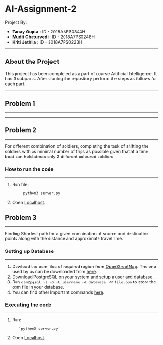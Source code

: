 # AI-Assignment-2
Project By:
- **Tanay Gupta** : ID - 2018AAPS0343H
- **Mudit Chaturvedi** : ID - 2018A7PS0248H
- **Kriti Jethlia** : ID - 2018A7PS0223H

--------------------------------------------------------------------------------------------------
**About the Project**
--------------------------------------------------------------------------------------------------
This project has been completed as a part of course Artificial Intelligence. It has 3 subparts.
After cloning the repository perform the steps as follows for each part.


--------------------------------------------------------------------------------------------------
## **Problem  1**
--------------------------------------------------------------------------------------------------


--------------------------------------------------------------------------------------------------
## **Problem 2**
--------------------------------------------------------------------------------------------------

For different combination of soldiers, completing the task of shifting the soldiers with as minimal number of trips as possible given that at a time boat can hold atmax only 2 different coloured soldiers.

### **How to run the code**
--------------------------------------------------------------------------------------------------

1)   Run file: 

              python3 server.py
2) Open [Localhost](http://localhost:5000/).


## **Problem 3**
--------------------------------------------------------------------------------------------------
Finding Shortest path for a given combination of source and destination points along with the distance and approximate travel time.

### **Setting up Database**
--------------------------------------------------------------------------------------------------
1) Dowload the osm files of required region from [OpenStreetMap](https://www.openstreetmap.org/). The one used by us can be downloaded from [here](https://drive.google.com/file/d/1Cneza5y_cMcVqBx6stuq-HdefkDGKI3c/view?usp=sharing).
2) Download PostgreSQL on your system and setup a user and database.
3) Run `osm2pgsql -s -G -U username -d database -W file.osm` to store the osm file in your database.
4) You can find other Important commands [here](https://github.com/KritiJethlia/AI/blob/master/A3/Commands.txt).


### **Executing the code**
--------------------------------------------------------------------------------------------------
1) Run:
 
          `python3 server.py`
3) Open [Localhost](http://localhost:3000/).



